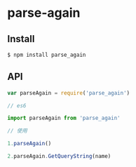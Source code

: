 # parse-again


## Install

```bash
$ npm install parse_again
```
## API

```js
var parseAgain = require('parse_again')

// es6

import parseAgain from 'parse_again'

// 使用

1.parseAgain()

2.parseAgain.GetQueryString(name)

```
